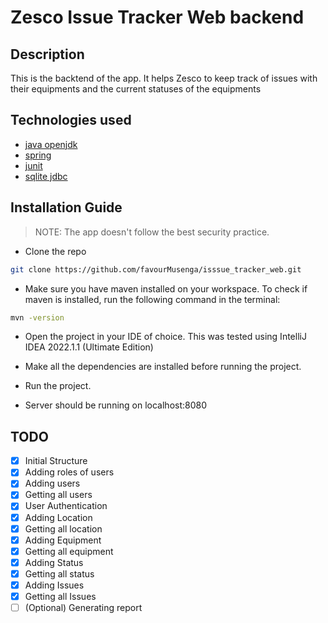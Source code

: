 # Zesco Issue Tracker Web backend

## Description

This is the backtend of the app. It helps Zesco to keep track of issues with their equipments and the current statuses of the equipments

## Technologies used

- [java openjdk](https://openjdk.java.net/)
- [spring](https://spring.io/)
- [junit](https://junit.org/junit5/)
- [sqlite jdbc](https://github.com/xerial/sqlite-jdbc/)


## Installation Guide

> NOTE: The app doesn't follow the best security practice.

- Clone the repo

```bash
git clone https://github.com/favourMusenga/isssue_tracker_web.git
```

- Make sure you have maven installed on your workspace. To check if maven is installed, run the following command in the terminal: 

```bash
mvn -version
```

- Open the project in your IDE of choice. This was tested using IntelliJ IDEA 2022.1.1 (Ultimate Edition)

- Make all the dependencies are installed before running the project.

- Run the project.

- Server should be running on localhost:8080


## TODO

- [x] Initial Structure
- [x] Adding roles of users
- [x] Adding users
- [x] Getting all users
- [x] User Authentication
- [x] Adding Location
- [x] Getting all location
- [x] Adding Equipment
- [x] Getting all equipment
- [x] Adding Status
- [x] Getting all status
- [x] Adding Issues
- [x] Getting all Issues
- [ ] (Optional) Generating report
